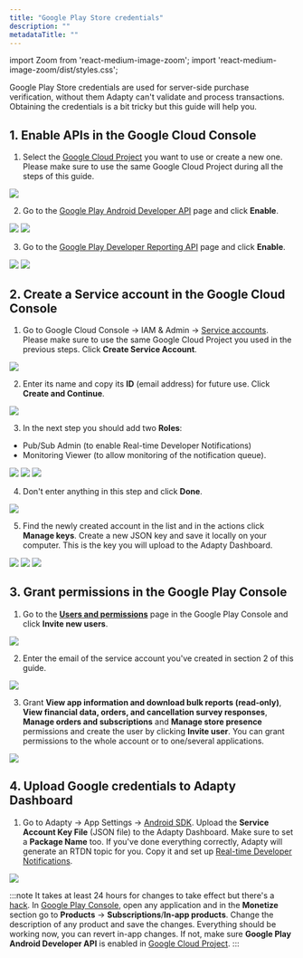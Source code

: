 ```yaml
---
title: "Google Play Store credentials"
description: ""
metadataTitle: ""
---
```


import Zoom from 'react-medium-image-zoom';
import 'react-medium-image-zoom/dist/styles.css';

Google Play Store credentials are used for server-side purchase verification, without them Adapty can't validate and process transactions. Obtaining the credentials is a bit tricky but this guide will help you.

## 1\. Enable APIs in the Google Cloud Console

1. Select the [Google Cloud Project](https://console.cloud.google.com/welcome) you want to use or create a new one. Please make sure to use the same Google Cloud Project during all the steps of this guide.


<Zoom>
  <img src={require('./img/0390dd7-001854-October-23-Nk2RAdHn.png').default}
  style={{
    border: '1px solid #727272', /* border width and color */
    width: '700px', /* image width */
    display: 'block', /* for alignment */
    margin: '0 auto' /* center alignment */
  }}
/>
</Zoom>





2. Go to the [Google Play Android Developer API](https://console.cloud.google.com/apis/library/androidpublisher.googleapis.com) page and click **Enable**.


<Zoom>
  <img src={require('./img/1a8e73b-001847-October-23-j1fkdEcd.png').default}
  style={{
    border: '1px solid #727272', /* border width and color */
    width: '700px', /* image width */
    display: 'block', /* for alignment */
    margin: '0 auto' /* center alignment */
  }}
/>
</Zoom>






<Zoom>
  <img src={require('./img/73123aa-001849-October-23-9bvFZZvb.png').default}
  style={{
    border: '1px solid #727272', /* border width and color */
    width: '700px', /* image width */
    display: 'block', /* for alignment */
    margin: '0 auto' /* center alignment */
  }}
/>
</Zoom>





3. Go to the [Google Play Developer Reporting API](https://console.cloud.google.com/apis/library/playdeveloperreporting.googleapis.com) page and click **Enable**.


<Zoom>
  <img src={require('./img/678d7d4-001855-October-23-qo0C0ZsM.png').default}
  style={{
    border: '1px solid #727272', /* border width and color */
    width: '700px', /* image width */
    display: 'block', /* for alignment */
    margin: '0 auto' /* center alignment */
  }}
/>
</Zoom>






<Zoom>
  <img src={require('./img/afa7b40-001856-October-23-CvHQVAGt.png').default}
  style={{
    border: '1px solid #727272', /* border width and color */
    width: '700px', /* image width */
    display: 'block', /* for alignment */
    margin: '0 auto' /* center alignment */
  }}
/>
</Zoom>





## 2\. Create a Service account in the Google Cloud Console

1. Go to Google Cloud Console -> IAM & Admin ->  [Service accounts](https://console.cloud.google.com/iam-admin/serviceaccounts). Please make sure to use the same Google Cloud Project you used in the previous steps. Click **Create Service Account**.


<Zoom>
  <img src={require('./img/1989a9c-001858-October-23-2YWd3DFw.png').default}
  style={{
    border: '1px solid #727272', /* border width and color */
    width: '700px', /* image width */
    display: 'block', /* for alignment */
    margin: '0 auto' /* center alignment */
  }}
/>
</Zoom>





2. Enter its name and copy its **ID** (email address) for future use. Click **Create and Continue**.


<Zoom>
  <img src={require('./img/1800831-001859-October-23-1BGA5JXy.png').default}
  style={{
    border: '1px solid #727272', /* border width and color */
    width: '700px', /* image width */
    display: 'block', /* for alignment */
    margin: '0 auto' /* center alignment */
  }}
/>
</Zoom>





3. In the next step you should add two **Roles**:

- Pub/Sub Admin (to enable Real-time Developer Notifications)
- Monitoring Viewer (to allow monitoring of the notification queue).


<Zoom>
  <img src={require('./img/08e981d-001862-October-23-rKjN3OE9.png').default}
  style={{
    border: '1px solid #727272', /* border width and color */
    width: '700px', /* image width */
    display: 'block', /* for alignment */
    margin: '0 auto' /* center alignment */
  }}
/>
</Zoom>






<Zoom>
  <img src={require('./img/2e7ef1e-001758-September-22-1hDOjkIv.png').default}
  style={{
    border: '1px solid #727272', /* border width and color */
    width: '700px', /* image width */
    display: 'block', /* for alignment */
    margin: '0 auto' /* center alignment */
  }}
/>
</Zoom>






<Zoom>
  <img src={require('./img/646ab43-001759-September-22-qVKTtI9u.png').default}
  style={{
    border: '1px solid #727272', /* border width and color */
    width: '700px', /* image width */
    display: 'block', /* for alignment */
    margin: '0 auto' /* center alignment */
  }}
/>
</Zoom>





4. Don't enter anything in this step and click **Done**.


<Zoom>
  <img src={require('./img/cb4f948-001760-September-22-eSZBwBdM.png').default}
  style={{
    border: '1px solid #727272', /* border width and color */
    width: '700px', /* image width */
    display: 'block', /* for alignment */
    margin: '0 auto' /* center alignment */
  }}
/>
</Zoom>





5. Find the newly created account in the list and in the actions click **Manage keys**. Create a new JSON key and save it locally on your computer. This is the key you will upload to the Adapty Dashboard.


<Zoom>
  <img src={require('./img/572a5ec-001761-September-22-55RRChbc.png').default}
  style={{
    border: '1px solid #727272', /* border width and color */
    width: '700px', /* image width */
    display: 'block', /* for alignment */
    margin: '0 auto' /* center alignment */
  }}
/>
</Zoom>






<Zoom>
  <img src={require('./img/d4e7d74-001864-October-23-r75z1IO4.png').default}
  style={{
    border: '1px solid #727272', /* border width and color */
    width: '700px', /* image width */
    display: 'block', /* for alignment */
    margin: '0 auto' /* center alignment */
  }}
/>
</Zoom>






<Zoom>
  <img src={require('./img/47b4418-001865-October-23-ep2cR8lV.png').default}
  style={{
    border: '1px solid #727272', /* border width and color */
    width: '700px', /* image width */
    display: 'block', /* for alignment */
    margin: '0 auto' /* center alignment */
  }}
/>
</Zoom>





## 3\. Grant permissions in the Google Play Console

1. Go to the [**Users and permissions**](https://play.google.com/console/u/0/developers/users-and-permissions) page in the Google Play Console and click **Invite new users**.


<Zoom>
  <img src={require('./img/8db9ba1-001866-October-23-ZRHyzACg.png').default}
  style={{
    border: '1px solid #727272', /* border width and color */
    width: '700px', /* image width */
    display: 'block', /* for alignment */
    margin: '0 auto' /* center alignment */
  }}
/>
</Zoom>





2. Enter the email of the service account you've created in section 2 of this guide.


<Zoom>
  <img src={require('./img/bbfa846-001867-October-23-63IVmFQe.png').default}
  style={{
    border: '1px solid #727272', /* border width and color */
    width: '700px', /* image width */
    display: 'block', /* for alignment */
    margin: '0 auto' /* center alignment */
  }}
/>
</Zoom>





3. Grant **View app information and download bulk reports (read-only)**, **View financial data, orders, and cancellation survey responses**, **Manage orders and subscriptions** and **Manage store presence** permissions and create the user by clicking **Invite user**. You can grant permissions to the whole account or to one/several applications.


<Zoom>
  <img src={require('./img/cafff5b-CleanShot_2021-08-31_at_23.26.08.png').default}
  style={{
    border: '1px solid #727272', /* border width and color */
    width: '700px', /* image width */
    display: 'block', /* for alignment */
    margin: '0 auto' /* center alignment */
  }}
/>
</Zoom>





## 4\. Upload Google credentials to Adapty Dashboard

1. Go to Adapty -> App Settings -> [Android SDK](https://app.adapty.io/settings/android-sdk). Upload the **Service Account Key File** (JSON file) to the Adapty Dashboard. Make sure to set a **Package Name** too. If you've done everything correctly, Adapty will generate an RTDN topic for you. Copy it and set up [Real-time Developer Notifications](real-time-developer-notifications-rtdn).


<Zoom>
  <img src={require('./img/4218da3-CleanShot_2023-08-30_at_16.02.482x.png').default}
  style={{
    border: '1px solid #727272', /* border width and color */
    width: '700px', /* image width */
    display: 'block', /* for alignment */
    margin: '0 auto' /* center alignment */
  }}
/>
</Zoom>





:::note
It takes at least 24 hours for changes to take effect but there's a [hack](https://stackoverflow.com/a/60691844). In [Google Play Console](https://play.google.com/apps/publish/), open any application and in the **Monetize** section go to **Products** -> **Subscriptions**/**In-app products**. Change the description of any product and save the changes. Everything should be working now, you can revert in-app changes. If not, make sure **Google Play Android Developer API** is enabled in [Google Cloud Project](https://console.cloud.google.com/apis/library/androidpublisher.googleapis.com).
:::